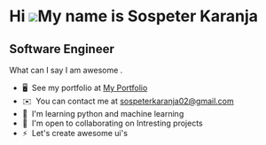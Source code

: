 Hi ![](https://user-images.githubusercontent.com/18350557/176309783-0785949b-9127-417c-8b55-ab5a4333674e.gif)My name is Sospeter Karanja
========================================================================================================================================

Software Engineer
-----------------

What can I say I am awesome .

*   🖥️  See my portfolio at [My Portfolio](http://focused-sos.netlify.app)
*   ✉️  You can contact me at [sospeterkaranja02@gmail.com](mailto:sospeterkaranja02@gmail.com )
*   🧠  I'm learning python and machine learning 
*   🤝  I'm open to collaborating on Intresting projects
*   ⚡  Let's create awesome ui's
                  
